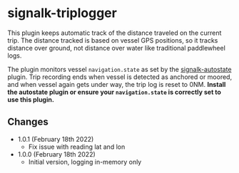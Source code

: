 # signalk-triplogger

This plugin keeps automatic track of the distance traveled on the current trip. The distance tracked is based on vessel GPS positions, so it tracks distance over ground, not distance over water like traditional paddlewheel logs.

The plugin monitors vessel `navigation.state` as set by the [signalk-autostate](https://github.com/meri-imperiumi/signalk-autostate) plugin. Trip recording ends when vessel is detected as anchored or moored, and when vessel again gets under way, the trip log is reset to 0NM. **Install the autostate plugin or ensure your `navigation.state` is correctly set to use this plugin.**

## Changes

* 1.0.1 (February 18th 2022)
  - Fix issue with reading lat and lon
* 1.0.0 (February 18th 2022)
  - Initial version, logging in-memory only
